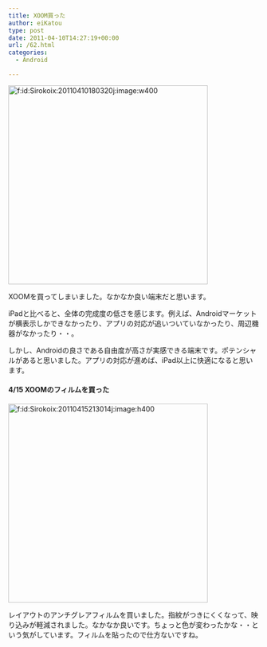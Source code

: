 ```yaml
---
title: XOOM買った
author: eiKatou
type: post
date: 2011-04-10T14:27:19+00:00
url: /62.html
categories:
  - Android

---
```

<div class="section">
  <p>
    <a href="http://f.hatena.ne.jp/Sirokoix/20110410180320" class="hatena-fotolife" target="_blank"><img src="http://cdn-ak.f.st-hatena.com/images/fotolife/S/Sirokoix/20110410/20110410180320.jpg" alt="f:id:Sirokoix:20110410180320j:image:w400" title="f:id:Sirokoix:20110410180320j:image:w400" class="hatena-fotolife" width="400" /></a>
  </p>
  
  <p>
    XOOMを買ってしまいました。なかなか良い端末だと思います。
  </p>
  
  <p>
    iPadと比べると、全体の完成度の低さを感じます。例えば、Androidマーケットが横表示しかできなかったり、アプリの対応が追いついていなかったり、周辺機器がなかったり・・。
  </p>
  
  <p>
    しかし、Androidの良さである自由度が高さが実感できる端末です。ポテンシャルがあると思いました。アプリの対応が進めば、iPad以上に快適になると思います。
  </p>
  
  <h4>
    4/15 XOOMのフィルムを買った
  </h4>
  
  <p>
    <a href="http://f.hatena.ne.jp/Sirokoix/20110415213014" class="hatena-fotolife" target="_blank"><img src="http://cdn-ak.f.st-hatena.com/images/fotolife/S/Sirokoix/20110415/20110415213014.jpg" alt="f:id:Sirokoix:20110415213014j:image:h400" title="f:id:Sirokoix:20110415213014j:image:h400" class="hatena-fotolife" height="400" /></a>
  </p>
  
  <p>
    レイアウトのアンチグレアフィルムを買いました。指紋がつきにくくなって、映り込みが軽減されました。なかなか良いです。ちょっと色が変わったかな・・という気がしています。フィルムを貼ったので仕方ないですね。
  </p>
</div>
